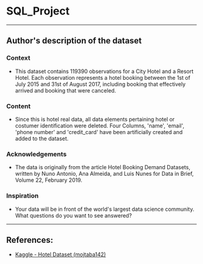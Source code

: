 # SQL_Project

---

## Author's description of the dataset

### Context
* This dataset contains 119390 observations for a City Hotel and a Resort Hotel. Each observation represents a hotel booking between the 1st of July 2015 and 31st of August 2017, including booking that effectively arrived and booking that were canceled.

### Content
* Since this is hotel real data, all data elements pertaining hotel or costumer identification were deleted.
Four Columns, 'name', 'email', 'phone number' and 'credit_card' have been artificially created and added to the dataset.

### Acknowledgements
* The data is originally from the article Hotel Booking Demand Datasets, written by Nuno Antonio, Ana Almeida, and Luis Nunes for Data in Brief, Volume 22, February 2019.

### Inspiration
* Your data will be in front of the world's largest data science community. What questions do you want to see answered?

---
## References:
* [Kaggle - Hotel Dataset (mojtaba142)](https://www.kaggle.com/datasets/mojtaba142/hotel-booking)
